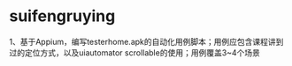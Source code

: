 # suifengruying
1、基于Appium，编写testerhome.apk的自动化用例脚本；用例应包含课程讲到过的定位方式，以及uiautomator scrollable的使用；用例覆盖3~4个场景</br>
